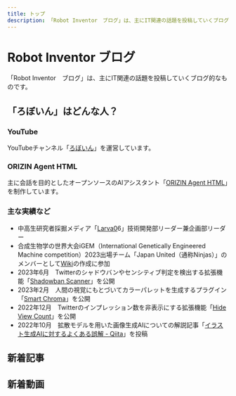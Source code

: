 ```yaml
---
title: トップ
description: 「Robot Inventor　ブログ」は、主にIT関連の話題を投稿していくブログ的なものです。
---
```


# Robot Inventor ブログ

「Robot Inventor　ブログ」は、主にIT関連の話題を投稿していくブログ的なものです。

## 「ろぼいん」はどんな人？

### YouTube

YouTubeチャンネル「[ろぼいん](https://www.youtube.com/channel/UCJFnl1HIx-atCMWnDcKBrfw)」を運営しています。

### ORIZIN Agent HTML

主に会話を目的としたオープンソースのAIアシスタント「[ORIZIN Agent HTML](https://robot-inventor.github.io/ORIZIN-Agent-HTML/)」を制作しています。

### 主な実績など

- 中高生研究者採掘メディア「[Larva0](https://larva06.com/)6」技術開発部リーダー兼企画部リーダー
- 合成生物学の世界大会iGEM（International Genetically Engineered Machine competition）2023出場チーム「Japan United（通称Ninjas）」のメンバーとして[Wiki](https://2023.igem.wiki/japan-united/)の作成に参加
- 2023年6月　Twitterのシャドウバンやセンシティブ判定を検出する拡張機能「[Shadowban Scanner](https://github.com/Robot-Inventor/shadowban-scanner)」を公開
- 2023年2月　人間の視覚にもとづいてカラーパレットを生成するプラグイン「[Smart Chroma](https://www.figma.com/community/plugin/1202157980535479255/Smart-Chroma)」を公開
- 2022年12月　Twitterのインプレッション数を非表示にする拡張機能「[Hide View Count](https://github.com/Robot-Inventor/hide-view-count)」を公開
- 2022年10月　拡散モデルを用いた画像生成AIについての解説記事「[イラスト生成AIに対するよくある誤解 - Qiita](https://qiita.com/Robot-Inventor/items/b01786235978a0bc38d9)」を投稿

## 新着記事

<article-card thumbnail="" link="" article-title="" description="" id="latest-article"></article-card>

## 新着動画

<yt-video video-id="gy5Y4yl-b24"></yt-video>

<script src="index.js"></script>

